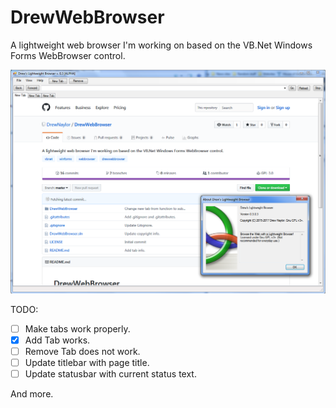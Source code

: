 # DrewWebBrowser
A lightweight web browser I'm working on based on the VB.Net Windows Forms WebBrowser control.

![](/docs/images/DrewWebBrowser-Screenshot_4-19-2017.PNG?raw=true)

TODO:

- [ ] Make tabs work properly.
 - [x] Add Tab works.
 - [ ] Remove Tab does not work.
- [ ] Update titlebar with page title.
- [ ] Update statusbar with current status text.

And more.
